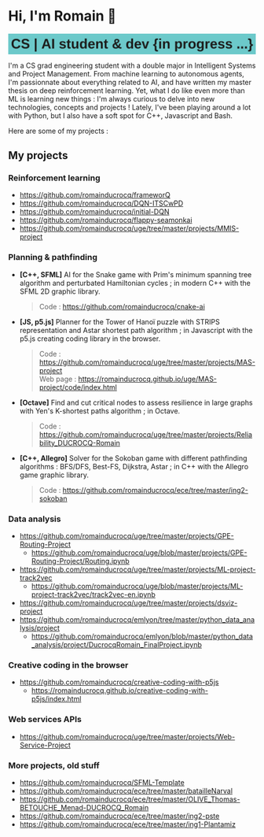 # Hi, I'm Romain :wave:

<img src="https://raw.githubusercontent.com/romainducrocq/romainducrocq/master/header.png" alt="header" style="display:block;margin-left:auto;margin-right:auto;">

I'm a CS grad engineering student with a double major in Intelligent Systems and Project Management. 
From machine learning to autonomous agents, I'm passionnate about everything related to AI, and have written my master thesis on deep reinforcement learning. 
Yet, what I do like even more than ML is learning new things : I'm always curious to delve into new technologies, concepts and projects !
Lately, I've been playing around a lot with Python, but I also have a soft spot for C++, Javascript and Bash.  
  
Here are some of my projects :

## My projects

### Reinforcement learning
- https://github.com/romainducrocq/frameworQ
- https://github.com/romainducrocq/DQN-ITSCwPD
- https://github.com/romainducrocq/initial-DQN
- https://github.com/romainducrocq/flappy-seamonkai
- https://github.com/romainducrocq/uge/tree/master/projects/MMIS-project

### Planning & pathfinding
- **[C++, SFML]** AI for the Snake game with Prim's minimum spanning tree algorithm and perturbated Hamiltonian cycles ; in modern C++ with the SFML 2D graphic library.  
    > Code : https://github.com/romainducrocq/cnake-ai  
- **[JS, p5.js]** Planner for the Tower of Hanoï puzzle with STRIPS representation and Astar shortest path algorithm ; in Javascript with the p5.js creating coding library in the browser.  
    > Code : https://github.com/romainducrocq/uge/tree/master/projects/MAS-project  
    > Web page : https://romainducrocq.github.io/uge/MAS-project/code/index.html  
- **[Octave]** Find and cut critical nodes to assess resilience in large graphs with Yen's K-shortest paths algorithm ; in Octave.  
    > Code : https://github.com/romainducrocq/uge/tree/master/projects/Reliability_DUCROCQ-Romain  
- **[C++, Allegro]** Solver for the Sokoban game with different pathfinding algorithms : BFS/DFS, Best-FS, Dijkstra, Astar ; in C++ with the Allegro game graphic library.  
    > Code : https://github.com/romainducrocq/ece/tree/master/ing2-sokoban  

### Data analysis
- https://github.com/romainducrocq/uge/tree/master/projects/GPE-Routing-Project
    - https://github.com/romainducrocq/uge/blob/master/projects/GPE-Routing-Project/Routing.ipynb
- https://github.com/romainducrocq/uge/tree/master/projects/ML-project-track2vec
    - https://github.com/romainducrocq/uge/blob/master/projects/ML-project-track2vec/track2vec-en.ipynb
- https://github.com/romainducrocq/uge/tree/master/projects/dsviz-project
- https://github.com/romainducrocq/emlyon/tree/master/python_data_analysis/project
    - https://github.com/romainducrocq/emlyon/blob/master/python_data_analysis/project/DucrocqRomain_FinalProject.ipynb

### Creative coding in the browser
- https://github.com/romainducrocq/creative-coding-with-p5js
    - https://romainducrocq.github.io/creative-coding-with-p5js/index.html

### Web services APIs
- https://github.com/romainducrocq/uge/tree/master/projects/Web-Service-Project

### More projects, old stuff
- https://github.com/romainducrocq/SFML-Template
- https://github.com/romainducrocq/ece/tree/master/batailleNarval
- https://github.com/romainducrocq/ece/tree/master/OLIVE_Thomas-BETOUCHE_Menad-DUCROCQ_Romain
- https://github.com/romainducrocq/ece/tree/master/ing2-pste
- https://github.com/romainducrocq/ece/tree/master/ing1-Plantamiz

